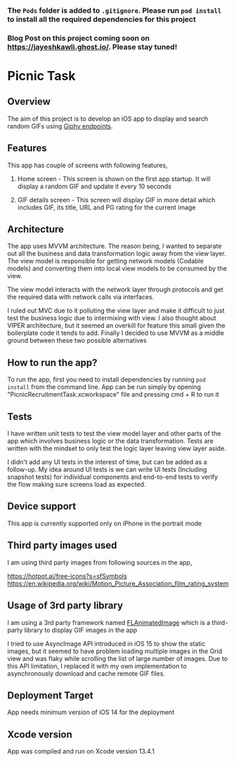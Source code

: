 ### The `Pods` folder is added to `.gitignore`. Please run `pod install` to install all the required dependencies for this project

### Blog Post on this project coming soon on https://jayeshkawli.ghost.io/. Please stay tuned!

# Picnic Task

## Overview

The aim of this project is to develop an iOS app to display and search random GIFs using [Giphy endpoints](https://developers.giphy.com/branch/master/docs/sdk/).

## Features

This app has couple of screens with following features,

1. Home screen - This screen is shown on the first app startup. It will display a random GIF and update it every 10 seconds

2. GIF details screen - This screen will display GIF in more detail which includes GIF, its title, URL and PG rating for the current image

## Architecture

The app uses MVVM architecture. The reason being, I wanted to separate out all the business and data transformation logic away from the view layer. The view model is responsible for getting network models (Codable models) and converting them into local view models to be consumed by the view.

The view model interacts with the network layer through protocols and get the required data with network calls via interfaces.

I ruled out MVC due to it polluting the view layer and make it difficult to just test the business logic due to intermixing with view. I also thought about VIPER architecture, but it seemed an overkill for feature this small given the boilerplate code it tends to add. Finally I decided to use MVVM as a middle ground between these two possible alternatives 

## How to run the app?
To run the app, first you need to install dependencies by running `pod install` from the command line. App can be run simply by opening "PicnicRecruitmentTask.xcworkspace" file and pressing cmd + R to run it

## Tests

I have written unit tests to test the view model layer and other parts of the app which involves business logic or the data transformation. Tests are written with the mindset to only test the logic layer leaving view layer aside.
 
I didn't add any UI tests in the interest of time, but can be added as a follow-up. My idea around UI tests is we can write UI tests (Including snapshot tests) for individual components and end-to-end tests to verify the flow making sure screens load as expected.

## Device support
 This app is currently supported only on iPhone in the portrait mode
 
 ## Third party images used
 I am using third party images from following sources in the app,
 
 https://hotpot.ai/free-icons?s=sfSymbols
 https://en.wikipedia.org/wiki/Motion_Picture_Association_film_rating_system
 
## Usage of 3rd party library
I am using a 3rd party framework named [FLAnimatedImage](https://github.com/Flipboard/FLAnimatedImage) which is a third-party library to display GIF images in the app 

I tried to use AsyncImage API introduced in iOS 15 to show the static images, but it seemed to have problem loading multiple images in the Grid view and was flaky while scrolling the list of large number of images. Due to this API limitation, I replaced it with my own implementation to asynchronously download and cache remote GIF files.

## Deployment Target

App needs minimum version of iOS 14 for the deployment

## Xcode version

App was compiled and run on Xcode version 13.4.1

